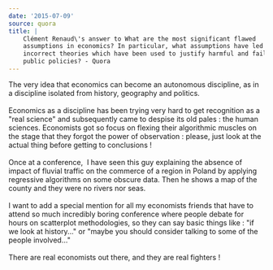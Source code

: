```yaml
---
date: '2015-07-09'
source: quora
title: |
    Clément Renaud\'s answer to What are the most significant flawed
    assumptions in economics? In particular, what assumptions have led to
    incorrect theories which have been used to justify harmful and failed
    public policies? - Quora
---
```


The very idea that economics can become an autonomous discipline, as in
a discipline isolated from history, geography and politics.\
\
Economics as a discipline has been trying very hard to get recognition
as a \"real science\" and subsequently came to despise its old pales :
the human sciences. Economists got so focus on flexing their algorithmic
muscles on the stage that they forgot the power of observation : please,
just look at the actual thing before getting to conclusions !\
\
Once at a conference,  I have seen this guy explaining the absence of
impact of fluvial traffic on the commerce of a region in Poland by
applying regressive algorithms on some obscure data. Then he shows a map
of the county and they were no rivers nor seas.\
\
I want to add a special mention for all my economists friends that have
to attend so much incredibly boring conference where people debate for
hours on scatterplot methodologies, so they can say basic things like :
\"if we look at history\...\" or \"maybe you should consider talking to
some of the people involved\...\"\
\
There are real economists out there, and they are real fighters !
